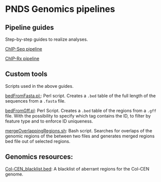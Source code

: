 # PNDS Genomics pipelines

## Pipeline guides

Step-by-step guides to realize analyses.

[ChIP-Seq pipeline](chipseq.md)

[ChIP-Rx pipeline](chiprx.md)

## Custom tools 
Scripts used in the above guides.

[bedFromFasta.pl:](bedFromFasta.md): Perl script. Creates a `.bed` table of the full length of the sequences from a `.fasta` file.

[bedFromGff.pl](bedFromGff.md): Perl Script. Creates a `.bed` table of the regions from a `.gff` file. With the possibility to specify which tag contains the ID, to filter by feature type and to enforce ID uniqueness.

[mergeOverlappingRegions.sh](mergeOverlappingRegions.md): Bash script. Searches for overlaps of the genomic regions of the between two files and generates merged regions bed file out of selected regions.

## Genomics resources:

[Col-CEN_blacklist.bed](resources/Col-CEN_blacklist.bed): A blacklist of aberrant regions for the Col-CEN genome.